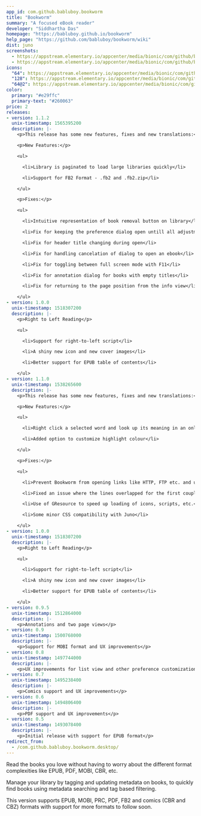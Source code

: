 ```yaml
---
app_id: com.github.babluboy.bookworm
title: "Bookworm"
summary: "A focused eBook reader"
developer: "Siddhartha Das"
homepage: "https://babluboy.github.io/bookworm"
help_page: "https://github.com/babluboy/bookworm/wiki"
dist: juno
screenshots:
  - https://appstream.elementary.io/appcenter/media/bionic/com/github/babluboy.bookworm/BFE643B526245658B3F8FA2BE47642AB/screenshots/image-1_orig.png
  - https://appstream.elementary.io/appcenter/media/bionic/com/github/babluboy.bookworm/BFE643B526245658B3F8FA2BE47642AB/screenshots/image-2_orig.png
icons:
  "64": https://appstream.elementary.io/appcenter/media/bionic/com/github/babluboy.bookworm/BFE643B526245658B3F8FA2BE47642AB/icons/64x64/com.github.babluboy.bookworm_com.github.babluboy.bookworm.png
  "128": https://appstream.elementary.io/appcenter/media/bionic/com/github/babluboy.bookworm/BFE643B526245658B3F8FA2BE47642AB/icons/128x128/com.github.babluboy.bookworm_com.github.babluboy.bookworm.png
  "64@2": https://appstream.elementary.io/appcenter/media/bionic/com/github/babluboy.bookworm/BFE643B526245658B3F8FA2BE47642AB/icons/64x64@2/com.github.babluboy.bookworm_com.github.babluboy.bookworm.png
color:
  primary: "#e29ffc"
  primary-text: "#260063"
price: 2
releases:
- version: 1.1.2
  unix-timestamp: 1565395200
  description: |-
    <p>This release has some new features, fixes and new translations:</p>

    <p>New Features:</p>

    <ul>

      <li>Library is paginated to load large libraries quickly</li>

      <li>Support for FB2 Format - .fb2 and .fb2.zip</li>

    </ul>

    <p>Fixes:</p>

    <ul>

      <li>Intuitive representation of book removal button on library</li>

      <li>Fix for keeping the preference dialog open untill all adjustments are completed</li>

      <li>Fix for header title changing during open</li>

      <li>Fix for handling cancelation of dialog to open an ebook</li>

      <li>Fix for toggling between full screen mode with F11</li>

      <li>Fix for annotation dialog for books with empty titles</li>

      <li>Fix for returning to the page position from the info view</li>

    </ul>
- version: 1.0.0
  unix-timestamp: 1518307200
  description: |-
    <p>Right to Left Reading</p>

    <ul>

      <li>Support for right-to-left script</li>

      <li>A shiny new icon and new cover images</li>

      <li>Better support for EPUB table of contents</li>

    </ul>
- version: 1.1.0
  unix-timestamp: 1538265600
  description: |-
    <p>This release has some new features, fixes and new translations:</p>

    <p>New Features:</p>

    <ul>

      <li>Right click a selected word and look up its meaning in an online dictionary</li>

      <li>Added option to customize highlight colour</li>

    </ul>

    <p>Fixes:</p>

    <ul>

      <li>Prevent Bookworm from opening links like HTTP, FTP etc. and use the default browser to open them</li>

      <li>Fixed an issue where the lines overlapped for the first couple of pages in the book</li>

      <li>Use of GResource to speed up loading of icons, scripts, etc.</li>

      <li>Some minor CSS compatibility with Juno</li>

    </ul>
- version: 1.0.0
  unix-timestamp: 1518307200
  description: |-
    <p>Right to Left Reading</p>

    <ul>

      <li>Support for right-to-left script</li>

      <li>A shiny new icon and new cover images</li>

      <li>Better support for EPUB table of contents</li>

    </ul>
- version: 0.9.5
  unix-timestamp: 1512864000
  description: |-
    <p>Annotations and two page views</p>
- version: 0.9
  unix-timestamp: 1500768000
  description: |-
    <p>Support for MOBI format and UX improvements</p>
- version: 0.8
  unix-timestamp: 1497744000
  description: |-
    <p>UX improvements for list view and other preference customizations</p>
- version: 0.7
  unix-timestamp: 1495238400
  description: |-
    <p>Comics support and UX improvements</p>
- version: 0.6
  unix-timestamp: 1494806400
  description: |-
    <p>PDF support and UX improvements</p>
- version: 0.5
  unix-timestamp: 1493078400
  description: |-
    <p>Initial release with support for EPUB format</p>
redirect_from:
  - /com.github.babluboy.bookworm.desktop/
---
```


<p>Read the books you love without having to worry about the different format complexities like EPUB, PDF, MOBI, CBR, etc.</p>
<p>Manage your library by tagging and updating metadata on books, to quickly find books using metadata searching and tag based filtering.</p>
<p>This version supports EPUB, MOBI, PRC, PDF, FB2 and comics (CBR and CBZ) formats with support for more formats to follow soon.</p>